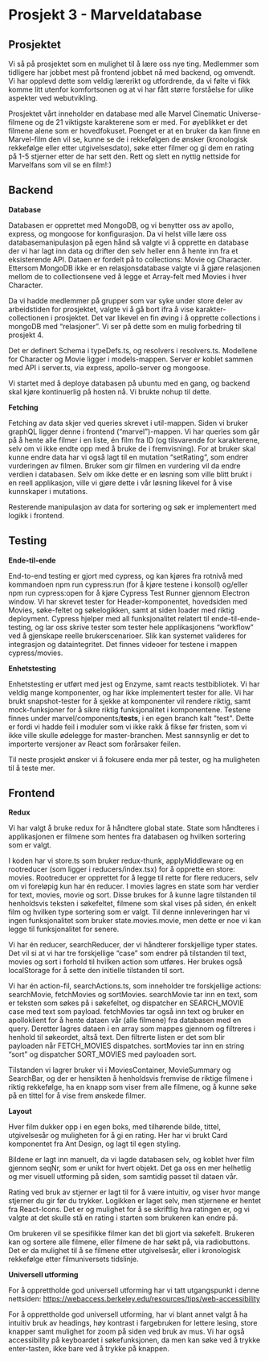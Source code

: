 # Prosjekt 3 - Marveldatabase

## Prosjektet
Vi så på prosjektet som en mulighet til å lære oss nye ting. Medlemmer som tidligere har jobbet mest på frontend jobbet nå med backend, og omvendt. Vi har opplevd dette som veldig lærerikt og utfordrende, da vi følte vi fikk komme litt utenfor komfortsonen og at vi har fått større forståelse for ulike aspekter ved webutvikling.

Prosjektet vårt inneholder en database med alle Marvel Cinematic Universe-filmene og de 21 viktigste karakterene som er med. For øyeblikket er det filmene alene som er hovedfokuset. Poenget er at en bruker da kan finne en Marvel-film den vil se, kunne se de i rekkefølgen de ønsker (kronologisk rekkefølge eller etter utgivelsesdato), søke etter filmer og gi dem en rating på 1-5 stjerner etter de har sett den. Rett og slett en nyttig nettside for Marvelfans som vil se en film!:)

## Backend

**Database**

Databasen er opprettet med MongoDB, og vi benytter oss av apollo, express, og mongoose for konfigurasjon. 
Da vi helst ville lære oss databasemanipulasjon på egen hånd så valgte vi å opprette en database der vi har lagt inn data og drifter den selv heller enn å hente inn fra et eksisterende API. Dataen er fordelt på to collections: Movie og Character. Ettersom MongoDB ikke er en relasjonsdatabase valgte vi å gjøre relasjonen mellom de to collectionsene ved å legge et Array-felt med Movies i hver Character.

Da vi hadde medlemmer på grupper som var syke under store deler av arbeidstiden for prosjektet, valgte vi å gå bort ifra å vise karakter-collectionen i prosjektet. Det var likevel en fin øving i å opprette collections i mongoDB med “relasjoner”. Vi ser på dette som en mulig forbedring til prosjekt 4.

Det er definert Schema i typeDefs.ts, og resolvers i resolvers.ts. Modellene for Character og Movie ligger i models-mappen. Server er koblet sammen med API i server.ts, via express, apollo-server og mongoose.

Vi startet med å deploye databasen på ubuntu med en gang, og backend skal kjøre kontinuerlig på hosten nå. Vi brukte nohup til dette.

**Fetching**

Fetching av data skjer ved queries skrevet i util-mappen. Siden vi bruker graphQL ligger denne i frontend (“marvel”)-mappen. Vi har queries som går på å hente alle filmer i en liste, én film fra ID (og tilsvarende for karakterene, selv om vi ikke endte opp med å bruke de i fremvisning). For at bruker skal kunne endre data har vi også lagt til en mutation “setRating”, som endrer vurderingen av filmen. Bruker som gir filmen en vurdering vil da endre verdien i databasen. Selv om ikke dette er en løsning som ville blitt brukt i en reell applikasjon, ville vi gjøre dette i vår løsning likevel for å vise kunnskaper i mutations.

Resterende manipulasjon av data for sortering og søk er implementert med logikk i frontend.

## Testing

**Ende-til-ende**

End-to-end testing er gjort med cypress, og kan kjøres fra rotnivå med kommandoen npm run cypress:run (for å kjøre testene i konsoll) og/eller npm run cypress:open for å kjøre Cypress Test Runner gjennom Electron window.
Vi har skrevet tester for Header-komponentet, hovedsiden med Movies, søke-feltet og søkelogikken, samt at siden loader med riktig deployment. Cypress hjelper med all funksjonalitet relatert til ende-til-ende-testing, og lar oss skrive tester som tester hele applikasjonens “workflow” ved å gjenskape reelle brukerscenarioer. Slik kan systemet valideres for integrasjon og dataintegritet.
Det finnes videoer for testene i mappen cypress/movies.

**Enhetstesting**

Enhetstesting er utført med jest og Enzyme, samt reacts testbibliotek. Vi har veldig mange komponenter, og har ikke implementert tester for alle. Vi har brukt snapshot-tester for å sjekke at komponenter vil rendere riktig, samt mock-funksjoner for å sikre riktig funksjonalitet i komponentene. Testene finnes under marvel/components/__tests__, i en egen branch kalt "test". Dette er fordi vi hadde feil i moduler som vi ikke rakk å fikse før fristen, som vi ikke ville skulle ødelegge for master-branchen. Mest sannsynlig er det to importerte versjoner av React som forårsaker feilen.

Til neste prosjekt ønsker vi å fokusere enda mer på tester, og ha muligheten til å teste mer. 

## Frontend 

**Redux**

Vi har valgt å bruke redux for å håndtere global state. State som håndteres i applikasjonen er filmene som hentes fra databasen og hvilken sortering som er valgt.

I koden har vi store.ts som bruker redux-thunk, applyMiddleware og en rootreducer (som ligger i reducers/index.tsx) for å opprette en store: movies. Rootreducer er opprettet for å legge til rette for flere reducers, selv om vi foreløpig kun har én reducer. I movies lagres en state som har verdier for text, movies, movie og sort. Disse brukes for å kunne lagre tilstanden til henholdsvis teksten i søkefeltet, filmene som skal vises på siden, én enkelt film og hvilken type sortering som er valgt. Til denne innleveringen har vi ingen funksjonalitet som bruker state.movies.movie, men dette er noe vi kan legge til funksjonalitet for senere. 

Vi har én reducer, searchReducer, der vi håndterer forskjellige typer states. Det vil si at vi har tre forskjellige “case” som endrer på tilstanden til text, movies og sort i forhold til hvilken action som utføres. Her brukes også localStorage for å sette den initielle tilstanden til sort. 

Vi har én action-fil, searchActions.ts, som inneholder tre forskjellige actions: searchMovie, fetchMovies og sortMovies. searchMovie tar inn en text, som er teksten som søkes på i søkefeltet, og dispatcher en SEARCH_MOVIE case med text som payload. fetchMovies tar også inn text og bruker en apolloklient for å hente dataen vår (alle filmene) fra databasen med en query. Deretter lagres dataen i en array som mappes gjennom og filtreres i henhold til søkeordet, altså text. Den filtrerte listen er det som blir payloaden når FETCH_MOVIES dispatches. sortMovies tar inn en string “sort” og dispatcher SORT_MOVIES med payloaden sort. 

Tilstanden vi lagrer bruker vi i MoviesContainer, MovieSummary og SearchBar, og der er hensikten å henholdsvis fremvise de riktige filmene i riktig rekkefølge, ha en knapp som viser frem alle filmene, og å kunne søke på en tittel for å vise frem ønskede filmer. 

**Layout**

Hver film dukker opp i en egen boks, med tilhørende bilde, tittel, utgivelsesår og muligheten for å gi en rating. Her har vi brukt Card komponentet fra Ant Design, og lagt til egen styling.

Bildene er lagt inn manuelt, da vi lagde databasen selv, og koblet hver film gjennom seqNr, som er unikt for hvert objekt. Det ga oss en mer helhetlig og mer visuell utforming på siden, som samtidig passet til dataen vår. 

Rating ved bruk av stjerner er lagt til for å være intuitiv, og viser hvor mange stjerner du gir før du trykker. Logikken er laget selv, men stjernene er hentet fra React-Icons. Det er og mulighet for å se skriftlig hva ratingen er, og vi valgte at det skulle stå en rating i starten som brukeren kan endre på.

Om brukeren vil se spesifikke filmer kan det bli gjort via søkefelt. Brukeren kan og sortere alle filmene, eller filmene de har søkt på, via radiobuttons. Det er da mulighet til å se filmene etter utgivelsesår, eller i kronologisk rekkefølge etter filmuniversets tidslinje. 

**Universell utforming**

For å opprettholde god universell utforming har vi tatt utgangspunkt i denne nettsiden: https://webaccess.berkeley.edu/resources/tips/web-accessibility

For å opprettholde god universell utforming, har vi blant annet valgt å ha intuitiv bruk av headings, høy kontrast i fargebruken for lettere lesing, store knapper samt mulighet for zoom på siden ved bruk av mus. Vi har også accessibility på keyboardet i søkefunksjonen, da men kan søke ved å trykke enter-tasten, ikke bare ved å trykke på knappen. 



